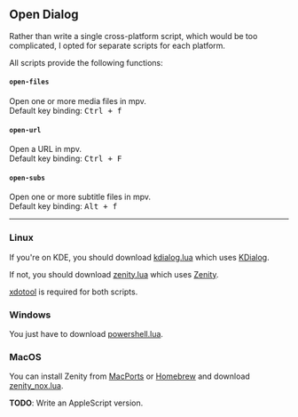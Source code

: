## Open Dialog

Rather than write a single cross-platform script, which would be
too complicated, I opted for separate scripts for each platform.

All scripts provide the following functions:

#### `open-files`

Open one or more media files in mpv.
<br>Default key binding: <kbd>Ctrl + f</kbd>

#### `open-url`

Open a URL in mpv.
<br>Default key binding: <kbd>Ctrl + F</kbd>

#### `open-subs`

Open one or more subtitle files in mpv.
<br>Default key binding: <kbd>Alt + f</kbd>

---

### Linux

If you're on KDE, you should download
[kdialog.lua](kdialog.lua) which uses [KDialog][kdialog].

If not, you should download
[zenity.lua](zenity.lua) which uses [Zenity][zenity].

[xdotool][xdotool] is required for both scripts.

### Windows

You just have to download [powershell.lua](powershell.lua).

### MacOS

You can install Zenity from [MacPorts][ports]
or [Homebrew][brew] and download [zenity_nox.lua][zenity-nox].

**TODO**: Write an AppleScript version.

[kdialog]: https://github.com/KDE/kdialog
[zenity]: https://github.com/GNOME/zenity
[xdotool]: https://github.com/jordansissel/xdotool
[zenity-nox]: https://git.io/JeZZL
[brew]: https://formulae.brew.sh/formula/zenity
[ports]: https://ports.macports.org/port/zenity/summary
